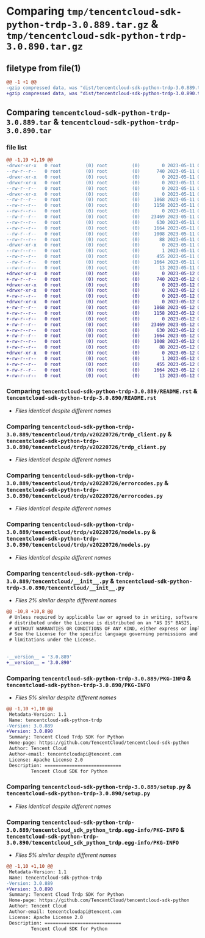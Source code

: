 # Comparing `tmp/tencentcloud-sdk-python-trdp-3.0.889.tar.gz` & `tmp/tencentcloud-sdk-python-trdp-3.0.890.tar.gz`

## filetype from file(1)

```diff
@@ -1 +1 @@
-gzip compressed data, was "dist/tencentcloud-sdk-python-trdp-3.0.889.tar", last modified: Thu May 11 03:25:50 2023, max compression
+gzip compressed data, was "dist/tencentcloud-sdk-python-trdp-3.0.890.tar", last modified: Fri May 12 04:19:53 2023, max compression
```

## Comparing `tencentcloud-sdk-python-trdp-3.0.889.tar` & `tencentcloud-sdk-python-trdp-3.0.890.tar`

### file list

```diff
@@ -1,19 +1,19 @@
-drwxr-xr-x   0 root         (0) root         (0)        0 2023-05-11 03:25:50.000000 tencentcloud-sdk-python-trdp-3.0.889/
--rw-r--r--   0 root         (0) root         (0)      740 2023-05-11 03:25:49.000000 tencentcloud-sdk-python-trdp-3.0.889/README.rst
-drwxr-xr-x   0 root         (0) root         (0)        0 2023-05-11 03:25:50.000000 tencentcloud-sdk-python-trdp-3.0.889/tencentcloud/
-drwxr-xr-x   0 root         (0) root         (0)        0 2023-05-11 03:25:50.000000 tencentcloud-sdk-python-trdp-3.0.889/tencentcloud/trdp/
--rw-r--r--   0 root         (0) root         (0)        0 2023-05-11 03:25:49.000000 tencentcloud-sdk-python-trdp-3.0.889/tencentcloud/trdp/__init__.py
-drwxr-xr-x   0 root         (0) root         (0)        0 2023-05-11 03:25:50.000000 tencentcloud-sdk-python-trdp-3.0.889/tencentcloud/trdp/v20220726/
--rw-r--r--   0 root         (0) root         (0)     1868 2023-05-11 03:25:49.000000 tencentcloud-sdk-python-trdp-3.0.889/tencentcloud/trdp/v20220726/trdp_client.py
--rw-r--r--   0 root         (0) root         (0)     1158 2023-05-11 03:25:49.000000 tencentcloud-sdk-python-trdp-3.0.889/tencentcloud/trdp/v20220726/errorcodes.py
--rw-r--r--   0 root         (0) root         (0)        0 2023-05-11 03:25:49.000000 tencentcloud-sdk-python-trdp-3.0.889/tencentcloud/trdp/v20220726/__init__.py
--rw-r--r--   0 root         (0) root         (0)    23469 2023-05-11 03:25:49.000000 tencentcloud-sdk-python-trdp-3.0.889/tencentcloud/trdp/v20220726/models.py
--rw-r--r--   0 root         (0) root         (0)      630 2023-05-11 03:25:49.000000 tencentcloud-sdk-python-trdp-3.0.889/tencentcloud/__init__.py
--rw-r--r--   0 root         (0) root         (0)     1664 2023-05-11 03:25:50.000000 tencentcloud-sdk-python-trdp-3.0.889/PKG-INFO
--rw-r--r--   0 root         (0) root         (0)     1008 2023-05-11 03:25:49.000000 tencentcloud-sdk-python-trdp-3.0.889/setup.py
--rw-r--r--   0 root         (0) root         (0)       88 2023-05-11 03:25:50.000000 tencentcloud-sdk-python-trdp-3.0.889/setup.cfg
-drwxr-xr-x   0 root         (0) root         (0)        0 2023-05-11 03:25:50.000000 tencentcloud-sdk-python-trdp-3.0.889/tencentcloud_sdk_python_trdp.egg-info/
--rw-r--r--   0 root         (0) root         (0)        1 2023-05-11 03:25:50.000000 tencentcloud-sdk-python-trdp-3.0.889/tencentcloud_sdk_python_trdp.egg-info/dependency_links.txt
--rw-r--r--   0 root         (0) root         (0)      455 2023-05-11 03:25:50.000000 tencentcloud-sdk-python-trdp-3.0.889/tencentcloud_sdk_python_trdp.egg-info/SOURCES.txt
--rw-r--r--   0 root         (0) root         (0)     1664 2023-05-11 03:25:50.000000 tencentcloud-sdk-python-trdp-3.0.889/tencentcloud_sdk_python_trdp.egg-info/PKG-INFO
--rw-r--r--   0 root         (0) root         (0)       13 2023-05-11 03:25:50.000000 tencentcloud-sdk-python-trdp-3.0.889/tencentcloud_sdk_python_trdp.egg-info/top_level.txt
+drwxr-xr-x   0 root         (0) root         (0)        0 2023-05-12 04:19:53.000000 tencentcloud-sdk-python-trdp-3.0.890/
+-rw-r--r--   0 root         (0) root         (0)      740 2023-05-12 04:19:53.000000 tencentcloud-sdk-python-trdp-3.0.890/README.rst
+drwxr-xr-x   0 root         (0) root         (0)        0 2023-05-12 04:19:53.000000 tencentcloud-sdk-python-trdp-3.0.890/tencentcloud/
+drwxr-xr-x   0 root         (0) root         (0)        0 2023-05-12 04:19:53.000000 tencentcloud-sdk-python-trdp-3.0.890/tencentcloud/trdp/
+-rw-r--r--   0 root         (0) root         (0)        0 2023-05-12 04:19:53.000000 tencentcloud-sdk-python-trdp-3.0.890/tencentcloud/trdp/__init__.py
+drwxr-xr-x   0 root         (0) root         (0)        0 2023-05-12 04:19:53.000000 tencentcloud-sdk-python-trdp-3.0.890/tencentcloud/trdp/v20220726/
+-rw-r--r--   0 root         (0) root         (0)     1868 2023-05-12 04:19:53.000000 tencentcloud-sdk-python-trdp-3.0.890/tencentcloud/trdp/v20220726/trdp_client.py
+-rw-r--r--   0 root         (0) root         (0)     1158 2023-05-12 04:19:53.000000 tencentcloud-sdk-python-trdp-3.0.890/tencentcloud/trdp/v20220726/errorcodes.py
+-rw-r--r--   0 root         (0) root         (0)        0 2023-05-12 04:19:53.000000 tencentcloud-sdk-python-trdp-3.0.890/tencentcloud/trdp/v20220726/__init__.py
+-rw-r--r--   0 root         (0) root         (0)    23469 2023-05-12 04:19:53.000000 tencentcloud-sdk-python-trdp-3.0.890/tencentcloud/trdp/v20220726/models.py
+-rw-r--r--   0 root         (0) root         (0)      630 2023-05-12 04:19:53.000000 tencentcloud-sdk-python-trdp-3.0.890/tencentcloud/__init__.py
+-rw-r--r--   0 root         (0) root         (0)     1664 2023-05-12 04:19:53.000000 tencentcloud-sdk-python-trdp-3.0.890/PKG-INFO
+-rw-r--r--   0 root         (0) root         (0)     1008 2023-05-12 04:19:53.000000 tencentcloud-sdk-python-trdp-3.0.890/setup.py
+-rw-r--r--   0 root         (0) root         (0)       88 2023-05-12 04:19:53.000000 tencentcloud-sdk-python-trdp-3.0.890/setup.cfg
+drwxr-xr-x   0 root         (0) root         (0)        0 2023-05-12 04:19:53.000000 tencentcloud-sdk-python-trdp-3.0.890/tencentcloud_sdk_python_trdp.egg-info/
+-rw-r--r--   0 root         (0) root         (0)        1 2023-05-12 04:19:53.000000 tencentcloud-sdk-python-trdp-3.0.890/tencentcloud_sdk_python_trdp.egg-info/dependency_links.txt
+-rw-r--r--   0 root         (0) root         (0)      455 2023-05-12 04:19:53.000000 tencentcloud-sdk-python-trdp-3.0.890/tencentcloud_sdk_python_trdp.egg-info/SOURCES.txt
+-rw-r--r--   0 root         (0) root         (0)     1664 2023-05-12 04:19:53.000000 tencentcloud-sdk-python-trdp-3.0.890/tencentcloud_sdk_python_trdp.egg-info/PKG-INFO
+-rw-r--r--   0 root         (0) root         (0)       13 2023-05-12 04:19:53.000000 tencentcloud-sdk-python-trdp-3.0.890/tencentcloud_sdk_python_trdp.egg-info/top_level.txt
```

### Comparing `tencentcloud-sdk-python-trdp-3.0.889/README.rst` & `tencentcloud-sdk-python-trdp-3.0.890/README.rst`

 * *Files identical despite different names*

### Comparing `tencentcloud-sdk-python-trdp-3.0.889/tencentcloud/trdp/v20220726/trdp_client.py` & `tencentcloud-sdk-python-trdp-3.0.890/tencentcloud/trdp/v20220726/trdp_client.py`

 * *Files identical despite different names*

### Comparing `tencentcloud-sdk-python-trdp-3.0.889/tencentcloud/trdp/v20220726/errorcodes.py` & `tencentcloud-sdk-python-trdp-3.0.890/tencentcloud/trdp/v20220726/errorcodes.py`

 * *Files identical despite different names*

### Comparing `tencentcloud-sdk-python-trdp-3.0.889/tencentcloud/trdp/v20220726/models.py` & `tencentcloud-sdk-python-trdp-3.0.890/tencentcloud/trdp/v20220726/models.py`

 * *Files identical despite different names*

### Comparing `tencentcloud-sdk-python-trdp-3.0.889/tencentcloud/__init__.py` & `tencentcloud-sdk-python-trdp-3.0.890/tencentcloud/__init__.py`

 * *Files 2% similar despite different names*

```diff
@@ -10,8 +10,8 @@
 # Unless required by applicable law or agreed to in writing, software
 # distributed under the License is distributed on an "AS IS" BASIS,
 # WITHOUT WARRANTIES OR CONDITIONS OF ANY KIND, either express or implied.
 # See the License for the specific language governing permissions and
 # limitations under the License.
 
 
-__version__ = '3.0.889'
+__version__ = '3.0.890'
```

### Comparing `tencentcloud-sdk-python-trdp-3.0.889/PKG-INFO` & `tencentcloud-sdk-python-trdp-3.0.890/PKG-INFO`

 * *Files 5% similar despite different names*

```diff
@@ -1,10 +1,10 @@
 Metadata-Version: 1.1
 Name: tencentcloud-sdk-python-trdp
-Version: 3.0.889
+Version: 3.0.890
 Summary: Tencent Cloud Trdp SDK for Python
 Home-page: https://github.com/TencentCloud/tencentcloud-sdk-python
 Author: Tencent Cloud
 Author-email: tencentcloudapi@tencent.com
 License: Apache License 2.0
 Description: ============================
         Tencent Cloud SDK for Python
```

### Comparing `tencentcloud-sdk-python-trdp-3.0.889/setup.py` & `tencentcloud-sdk-python-trdp-3.0.890/setup.py`

 * *Files identical despite different names*

### Comparing `tencentcloud-sdk-python-trdp-3.0.889/tencentcloud_sdk_python_trdp.egg-info/PKG-INFO` & `tencentcloud-sdk-python-trdp-3.0.890/tencentcloud_sdk_python_trdp.egg-info/PKG-INFO`

 * *Files 5% similar despite different names*

```diff
@@ -1,10 +1,10 @@
 Metadata-Version: 1.1
 Name: tencentcloud-sdk-python-trdp
-Version: 3.0.889
+Version: 3.0.890
 Summary: Tencent Cloud Trdp SDK for Python
 Home-page: https://github.com/TencentCloud/tencentcloud-sdk-python
 Author: Tencent Cloud
 Author-email: tencentcloudapi@tencent.com
 License: Apache License 2.0
 Description: ============================
         Tencent Cloud SDK for Python
```

